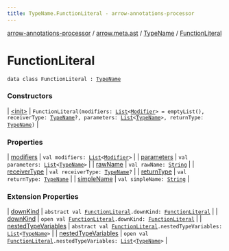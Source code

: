 ```yaml
---
title: TypeName.FunctionLiteral - arrow-annotations-processor
---
```


[arrow-annotations-processor](../../../index.html) / [arrow.meta.ast](../../index.html) / [TypeName](../index.html) / [FunctionLiteral](./index.html)

# FunctionLiteral

`data class FunctionLiteral : `[`TypeName`](../index.html)

### Constructors

| [&lt;init&gt;](-init-.html) | `FunctionLiteral(modifiers: `[`List`](https://kotlinlang.org/api/latest/jvm/stdlib/kotlin.collections/-list/index.html)`<`[`Modifier`](../../-modifier/index.html)`> = emptyList(), receiverType: `[`TypeName`](../index.html)`?, parameters: `[`List`](https://kotlinlang.org/api/latest/jvm/stdlib/kotlin.collections/-list/index.html)`<`[`TypeName`](../index.html)`>, returnType: `[`TypeName`](../index.html)`)` |

### Properties

| [modifiers](modifiers.html) | `val modifiers: `[`List`](https://kotlinlang.org/api/latest/jvm/stdlib/kotlin.collections/-list/index.html)`<`[`Modifier`](../../-modifier/index.html)`>` |
| [parameters](parameters.html) | `val parameters: `[`List`](https://kotlinlang.org/api/latest/jvm/stdlib/kotlin.collections/-list/index.html)`<`[`TypeName`](../index.html)`>` |
| [rawName](raw-name.html) | `val rawName: `[`String`](https://kotlinlang.org/api/latest/jvm/stdlib/kotlin/-string/index.html) |
| [receiverType](receiver-type.html) | `val receiverType: `[`TypeName`](../index.html)`?` |
| [returnType](return-type.html) | `val returnType: `[`TypeName`](../index.html) |
| [simpleName](simple-name.html) | `val simpleName: `[`String`](https://kotlinlang.org/api/latest/jvm/stdlib/kotlin/-string/index.html) |

### Extension Properties

| [downKind](../../../arrow.meta.encoder/-meta-api/down-kind.html) | `abstract val `[`FunctionLiteral`](./index.html)`.downKind: `[`FunctionLiteral`](./index.html) |
| [downKind](../../../arrow.meta.encoder.jvm/-jvm-meta-api/down-kind.html) | `open val `[`FunctionLiteral`](./index.html)`.downKind: `[`FunctionLiteral`](./index.html) |
| [nestedTypeVariables](../../../arrow.meta.encoder/-meta-api/nested-type-variables.html) | `abstract val `[`FunctionLiteral`](./index.html)`.nestedTypeVariables: `[`List`](https://kotlinlang.org/api/latest/jvm/stdlib/kotlin.collections/-list/index.html)`<`[`TypeName`](../index.html)`>` |
| [nestedTypeVariables](../../../arrow.meta.encoder.jvm/-jvm-meta-api/nested-type-variables.html) | `open val `[`FunctionLiteral`](./index.html)`.nestedTypeVariables: `[`List`](https://kotlinlang.org/api/latest/jvm/stdlib/kotlin.collections/-list/index.html)`<`[`TypeName`](../index.html)`>` |

